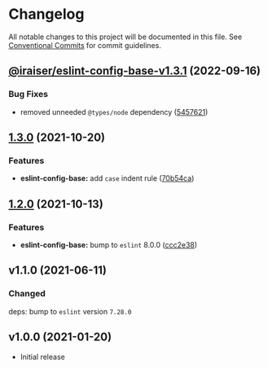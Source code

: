 # Changelog

All notable changes to this project will be documented in this file. See [Conventional Commits](https://conventionalcommits.org) for commit guidelines.

## [@iraiser/eslint-config-base-v1.3.1](https://github.com/iRaiser/eslint-configs/compare/@iraiser/eslint-config-base@1.3.0...@iraiser/eslint-config-base@1.3.1) (2022-09-16)


### Bug Fixes

* removed unneeded `@types/node` dependency ([5457621](https://github.com/iRaiser/eslint-configs/commit/5457621af919d85cd6d0d9ea22f9a8e66d08fffc))

## [1.3.0](https://github.com/iRaiser/eslint-configs/compare/@iraiser/eslint-config-base@1.2.0...@iraiser/eslint-config-base@1.3.0) (2021-10-20)


### Features

* **eslint-config-base:** add `case` indent rule ([70b54ca](https://github.com/iRaiser/eslint-configs/commit/70b54ca9a64c7fb5aaa9188b00f6f13f63d60b4f))




## [1.2.0](https://github.com/iRaiser/eslint-configs/compare/@iraiser/eslint-config-base@1.1.0...@iraiser/eslint-config-base@1.2.0) (2021-10-13)


### Features

* **eslint-config-base:** bump to `eslint` 8.0.0 ([ccc2e38](https://github.com/iRaiser/eslint-configs/commit/ccc2e38b1ee2359744b88e82fe2f9311cdd62d03))


## v1.1.0 (2021-06-11)

### Changed

deps: bump to `eslint` version `7.28.0`

## v1.0.0 (2021-01-20)

* Initial release
